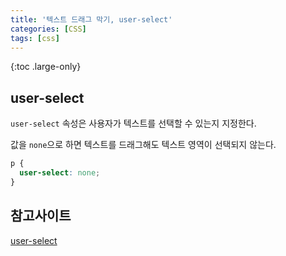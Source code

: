```yaml
---
title: '텍스트 드래그 막기, user-select'
categories: [CSS]
tags: [css]
---
```


{:toc .large-only}

## user-select

`user-select` 속성은 사용자가 텍스트를 선택할 수 있는지 지정한다.

값을 `none`으로 하면 텍스트를 드래그해도 텍스트 영역이 선택되지 않는다.

```css
p {
  user-select: none;
}
```

## 참고사이트

[user-select](https://developer.mozilla.org/ko/docs/Web/CSS/user-select)
